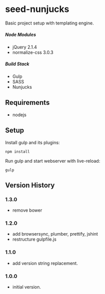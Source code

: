 # seed-nunjucks

Basic project setup with templating engine.

##### Node Modules
* jQuery 2.1.4
* normalize-css 3.0.3

##### Build Stack
* Gulp
* SASS
* Nunjucks

## Requirements
* nodejs

## Setup

Install gulp and its plugins:
```
npm install
```

Run gulp and start webserver with live-reload:
```
gulp
```

## Version History

### 1.3.0
* remove bower

### 1.2.0
* add browsersync, plumber, prettify, jshint
* restructure gulpfile.js

### 1.1.0
* add version string replacement.

### 1.0.0
* initial version.